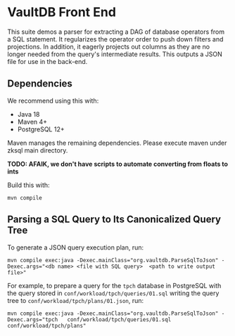 # VaultDB Front End

This suite demos a parser for extracting a DAG of database operators from a SQL statement.   It regularizes the operator order to push down filters and projections.  In addition, it eagerly projects out columns as they are no longer needed from the query's intermediate results.  This outputs a JSON file for use in the back-end.


## Dependencies

We recommend using this with:
* Java 18
* Maven 4+
* PostgreSQL 12+

Maven manages the remaining dependencies. Please execute maven under zksql main directory.


**TODO: AFAIK, we don't have scripts to automate converting from floats to ints**


Build this with:

```
mvn compile
```
## Parsing a SQL Query to Its Canonicalized Query Tree


To generate a JSON query execution plan, run:
```
mvn compile exec:java -Dexec.mainClass="org.vaultdb.ParseSqlToJson" -Dexec.args="<db name> <file with SQL query>  <path to write output file>"
```

For example, to prepare a query for the `tpch` database in PostgreSQL with the query stored in `conf/workload/tpch/queries/01.sql` writing the query tree to `conf/workload/tpch/plans/01.json`, run:

```
mvn compile exec:java -Dexec.mainClass="org.vaultdb.ParseSqlToJson" -Dexec.args="tpch   conf/workload/tpch/queries/01.sql  conf/workload/tpch/plans"
```
